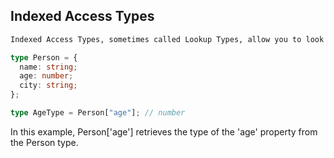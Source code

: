 ## Indexed Access Types

```txt
Indexed Access Types, sometimes called Lookup Types, allow you to look up the type of a property in an object based on its key. The syntax uses square brackets with the key type inside.
```

```ts
type Person = {
  name: string;
  age: number;
  city: string;
};

type AgeType = Person["age"]; // number
```

In this example, Person['age'] retrieves the type of the 'age' property from the Person type.
